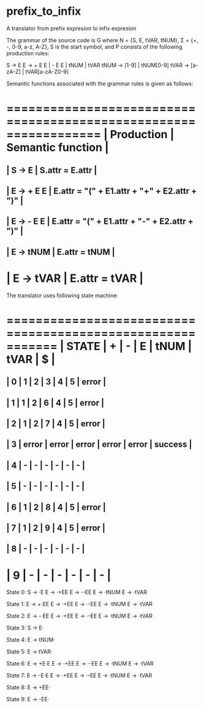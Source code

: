 prefix_to_infix
===============

A translator from prefix expresion to infix expresion

The grammar of the source code is G where N = {S, E, tVAR, tNUM}, Σ = {+, -, 0-9, a-z, A-Z}, S is the start symbol, and P consists of the following production rules:

S -> E
E -> + E E | - E E | tNUM | tVAR
tNUM -> [1-9] | tNUM[0-9]
tVAR -> [a-zA-Z] | tVAR[a-zA-Z0-9]

Semantic functions associated with the grammar rules is given as follows:

=================================================================
| Production	|		Semantic function		|
=================================================================
| S -> E	| S.attr = E.attr				|
-----------------------------------------------------------------
| E -> + E E	| E.attr = "(" + E1.attr + "+" + E2.attr + ")"	|
-----------------------------------------------------------------
| E -> - E E	| E.attr = "(" + E1.attr + "-" + E2.attr + ")"	|
-----------------------------------------------------------------
| E -> tNUM	| E.attr = tNUM					|
-----------------------------------------------------------------
| E -> tVAR	| E.attr = tVAR					|
=================================================================

The translator uses following state machine:

===========================================================
| STATE |   +   |   -   |   E   | tNUM  | tVAR  |    $    |
===========================================================
|   0   |   1   |   2   |   3   |   4   |   5   |  error  |
-----------------------------------------------------------
|   1   |   1   |   2   |   6   |   4   |   5   |  error  |
-----------------------------------------------------------
|   2   |   1   |   2   |   7   |   4   |   5   |  error  |
-----------------------------------------------------------
|   3   | error | error | error | error | error | success |
-----------------------------------------------------------
|   4   |   -   |   -   |   -   |   -   |   -   |    -    |
-----------------------------------------------------------
|   5   |   -   |   -   |   -   |   -   |   -   |    -    |
-----------------------------------------------------------
|   6   |   1   |   2   |   8   |   4   |   5   |  error  |
-----------------------------------------------------------
|   7   |   1   |   2   |   9   |   4   |   5   |  error  |
-----------------------------------------------------------
|   8   |   -   |   -   |   -   |   -   |   -   |    -    |
-----------------------------------------------------------
|   9   |   -   |   -   |   -   |   -   |   -   |    -    |
===========================================================

State 0:
	S -> ·E
	E -> ·+EE
	E -> ·-EE
	E -> ·tNUM
	E -> ·tVAR
	
State 1:
	E -> +·EE
	E -> ·+EE
	E -> ·-EE
	E -> ·tNUM
	E -> ·tVAR
	
State 2:
	E -> -·EE
	E -> ·+EE
	E -> ·-EE
	E -> ·tNUM
	E -> ·tVAR

State 3:
	S -> E·

State 4:
	E -> tNUM·
	
State 5:
	E -> tVAR·

State 6:
	E -> +E·E
	E -> ·+EE
	E -> ·-EE
	E -> ·tNUM
	E -> ·tVAR

State 7:
	E -> -E·E
	E -> ·+EE
	E -> ·-EE
	E -> ·tNUM
	E -> ·tVAR
	
State 8:
	E -> +EE·
	
State 9:
	E -> -EE·
